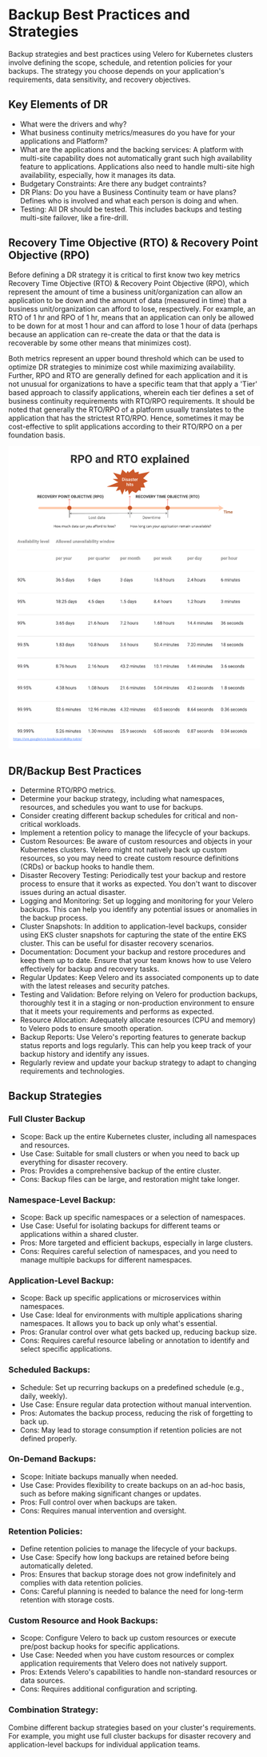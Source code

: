 # Backup Best Practices and Strategies

Backup strategies and best practices using Velero for Kubernetes clusters involve defining the scope, schedule, and retention policies for your backups. The strategy you choose depends on your application's requirements, data sensitivity, and recovery objectives.

## Key Elements of DR

* What were the drivers and why?
* What business continuity metrics/measures do you have for your applications and Platform?
* What are the applications and the backing services: A platform with multi-site capability does not automatically grant such high availability feature to applications. Applications also need to handle multi-site high availability, especially, how it manages its data.
* Budgetary Constraints:  Are there any budget contraints?
* DR Plans: Do you have a Business Continuity team or have plans? Defines who is involved and what each person is doing and when.
* Testing: All DR should be tested. This includes backups and testing multi-site failover, like a fire-drill.

## Recovery Time Objective (RTO) & Recovery Point Objective (RPO)

Before defining a DR strategy it is critical to first know two key metrics Recovery Time Objective (RTO) & Recovery Point Objective (RPO), which represent the amount of time a business unit/organization can allow an application to be down and the amount of data (measured in time) that a business unit/organization can afford to lose, respectively. For example, an RTO of 1 hr and RPO of 1 hr, means that an application can only be allowed to be down for at most 1 hour and can afford to lose 1 hour of data (perhaps because an application can re-create the data or that the data is recoverable by some other means that minimizes cost).  

Both metrics represent an upper bound threshold which can be used to optimize DR strategies to minimize cost while maximizing availability. Further, RPO and RTO are generally defined for each application and it is not unusual for organizations to have a specific team that that apply a 'Tier' based approach to classify applications, wherein each tier defines a set of business continuity requirements with RTO/RPO requirements. It should be noted that generally the RTO/RPO of a platform usually translates to the application that has the strictest RTO/RPO. Hence, sometimes it may be cost-effective to split applications according to their RTO/RPO on a per foundation basis.

![rpo](images/rpo-rto.png)

## DR/Backup Best Practices

* Determine RTO/RPO metrics.
* Determine your backup strategy, including what namespaces, resources, and schedules you want to use for backups.
* Consider creating different backup schedules for critical and non-critical workloads.
* Implement a retention policy to manage the lifecycle of your backups.
* Custom Resources: Be aware of custom resources and objects in your Kubernetes clusters. Velero might not natively back up custom resources, so you may need to create custom resource definitions (CRDs) or backup hooks to handle them.
* Disaster Recovery Testing: Periodically test your backup and restore process to ensure that it works as expected. You don't want to discover issues during an actual disaster.
* Logging and Monitoring: Set up logging and monitoring for your Velero backups. This can help you identify any potential issues or anomalies in the backup process.
* Cluster Snapshots: In addition to application-level backups, consider using EKS cluster snapshots for capturing the state of the entire EKS cluster. This can be useful for disaster recovery scenarios.
* Documentation: Document your backup and restore procedures and keep them up to date. Ensure that your team knows how to use Velero effectively for backup and recovery tasks.
* Regular Updates: Keep Velero and its associated components up to date with the latest releases and security patches.
* Testing and Validation: Before relying on Velero for production backups, thoroughly test it in a staging or non-production environment to ensure that it meets your requirements and performs as expected.
* Resource Allocation: Adequately allocate resources (CPU and memory) to Velero pods to ensure smooth operation.
* Backup Reports: Use Velero's reporting features to generate backup status reports and logs regularly. This can help you keep track of your backup history and identify any issues.
* Regularly review and update your backup strategy to adapt to changing requirements and technologies.

## Backup Strategies

### Full Cluster Backup

* Scope: Back up the entire Kubernetes cluster, including all namespaces and resources.
* Use Case: Suitable for small clusters or when you need to back up everything for disaster recovery.
* Pros: Provides a comprehensive backup of the entire cluster.
* Cons: Backup files can be large, and restoration might take longer.

### Namespace-Level Backup:

* Scope: Back up specific namespaces or a selection of namespaces.
* Use Case: Useful for isolating backups for different teams or applications within a shared cluster.
* Pros: More targeted and efficient backups, especially in large clusters.
* Cons: Requires careful selection of namespaces, and you need to manage multiple backups for different namespaces.

### Application-Level Backup:

* Scope: Back up specific applications or microservices within namespaces.
* Use Case: Ideal for environments with multiple applications sharing namespaces. It allows you to back up only what's essential.
* Pros: Granular control over what gets backed up, reducing backup size.
* Cons: Requires careful resource labeling or annotation to identify and select specific applications.

### Scheduled Backups:

* Schedule: Set up recurring backups on a predefined schedule (e.g., daily, weekly).
* Use Case: Ensure regular data protection without manual intervention.
* Pros: Automates the backup process, reducing the risk of forgetting to back up.
* Cons: May lead to storage consumption if retention policies are not defined properly.

### On-Demand Backups:

* Scope: Initiate backups manually when needed.
* Use Case: Provides flexibility to create backups on an ad-hoc basis, such as before making significant changes or updates.
* Pros: Full control over when backups are taken.
* Cons: Requires manual intervention and oversight.

### Retention Policies:

* Define retention policies to manage the lifecycle of your backups.
* Use Case: Specify how long backups are retained before being automatically deleted.
* Pros: Ensures that backup storage does not grow indefinitely and complies with data retention policies.
* Cons: Careful planning is needed to balance the need for long-term retention with storage costs.

### Custom Resource and Hook Backups:

* Scope: Configure Velero to back up custom resources or execute pre/post backup hooks for specific applications.
* Use Case: Needed when you have custom resources or complex application requirements that Velero does not natively support.
* Pros: Extends Velero's capabilities to handle non-standard resources or data sources.
* Cons: Requires additional configuration and scripting.

### Combination Strategy:

Combine different backup strategies based on your cluster's requirements. For example, you might use full cluster backups for disaster recovery and application-level backups for individual application teams.